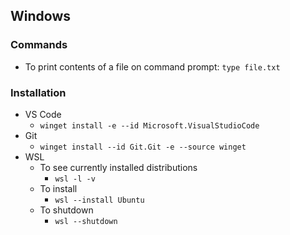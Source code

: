 ## Windows

### Commands
* To print contents of a file on command prompt: `type file.txt`

### Installation
* VS Code
    * `winget install -e --id Microsoft.VisualStudioCode`
* Git
    * `winget install --id Git.Git -e --source winget`
* WSL
    * To see currently installed distributions
        * `wsl -l -v`
    * To install 
        * `wsl --install Ubuntu`
    * To shutdown
        * `wsl --shutdown`
